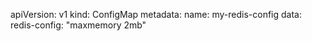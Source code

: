 apiVersion: v1
kind: ConfigMap
metadata:
  name: my-redis-config
data:
  redis-config: "maxmemory 2mb"
